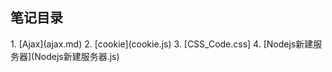 <h2>笔记目录</h2>
1. [Ajax](ajax.md)
2. [cookie](cookie.js)
3. [CSS_Code.css]
4. [Nodejs新建服务器](Nodejs新建服务器.js)
